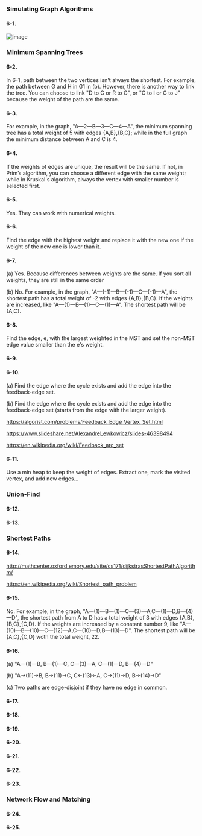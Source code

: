 <h3>Simulating Graph Algorithms</h3>

<h4>6-1.</h4> 

![image](https://github.com/foxfromworld/LeetCode-and-Algorithm/blob/main/TheAlgorithmDesignManual_Solutions/Exercise%206-1.jpg)

<h3>Minimum Spanning Trees</h3>

<h4>6-2.</h4> 

In 6-1, path between the two vertices isn't always the shortest. For example, the path between G and H in G1 in (b). However, there is another way to link the tree. You can choose to link "D to G or R to G", or "G to I or G to J" because the weight of the path are the same.

<h4>6-3.</h4> 

For example, in the graph, "A—2—B—3—C—4—A", the minimum spanning tree has a total weight of 5 with edges {A,B},{B,C}; while in the full graph the minimum distance between A and C is 4.

<h4>6-4.</h4> 

If the weights of edges are unique, the result will be the same. If not, in Prim’s algorithm, you can choose a different edge with the same weight; while in Kruskal's algorithm, always the vertex with smaller number is selected first.

<h4>6-5.</h4> 

Yes. They can work with numerical weights.

<h4>6-6.</h4> 

Find the edge with the highest weight and replace it with the new one if the weight of the new one is lower than it.

<h4>6-7.</h4> 

(a) Yes. Because differences between weights are the same. If you sort all weights, they are still in the same order

(b) No. For example, in the graph, "A—(-1)—B—(-1)—C—(-1)—A", the shortest path has a total weight of -2 with edges {A,B},{B,C}. If the weights are increased, like "A—(1)—B—(1)—C—(1)—A". The shortest path will be {A,C}.

<h4>6-8.</h4> 

Find the edge, e, with the largest weighted in the MST and set the non-MST edge value smaller than the e's weight.

<h4>6-9.</h4> 

<h4>6-10.</h4> 

(a) Find the edge where the cycle exists and add the edge into the feedback-edge set.

(b) Find the edge where the cycle exists and add the edge into the feedback-edge set (starts from the edge with the larger weight).

https://algorist.com/problems/Feedback_Edge_Vertex_Set.html

https://www.slideshare.net/AlexandreLewkowicz/slides-46398494

https://en.wikipedia.org/wiki/Feedback_arc_set

<h4>6-11.</h4> 

Use a min heap to keep the weight of edges. Extract one, mark the visited vertex, and add new edges...

<h3>Union-Find</h3>

<h4>6-12.</h4> 

<h4>6-13.</h4> 

<h3>Shortest Paths</h3>

<h4>6-14.</h4> 

http://mathcenter.oxford.emory.edu/site/cs171/dijkstrasShortestPathAlgorithm/

https://en.wikipedia.org/wiki/Shortest_path_problem

<h4>6-15.</h4> 

No. For example, in the graph, "A—(1)—B—(1)—C—(3)—A,C—(1)—D,B—(4)—D", the shortest path from A to D has a total weight of 3 with edges {A,B},{B,C},{C,D}. If the weights are increased by a constant number 9, like "A—(10)—B—(10)—C—(12)—A,C—(10)—D,B—(13)—D". The shortest path will be {A,C},{C,D} woth the total weight, 22.

<h4>6-16.</h4>

(a) "A—(1)—B, B—(1)—C, C—(3)—A, C—(1)—D, B—(4)—D"

(b) "A→(11)→B, B→(11)→C, C←(13)←A, C→(11)→D, B→(14)→D"

(c) Two paths are edge-disjoint if they have no edge in common.

<h4>6-17.</h4> 

<h4>6-18.</h4> 

<h4>6-19.</h4> 

<h4>6-20.</h4> 

<h4>6-21.</h4> 

<h4>6-22.</h4> 

<h4>6-23.</h4> 

<h3>Network Flow and Matching</h3>

<h4>6-24.</h4> 

<h4>6-25.</h4> 
